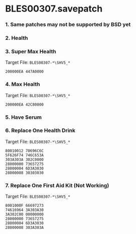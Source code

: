 # BLES00307.savepatch

### 1.  Same patches may not be supported by BSD yet
### 2. Health
### 3. Super Max Health

Target File: `BLES00307-*\SHV5_*`

```
200000EA 447A0000
```

### 4. Max Health

Target File: `BLES00307-*\SHV5_*`

```
200000EA 42C80000
```

### 5. Have Serum
### 6. Replace One Health Drink

Target File: `BLES00307-*\SHV5_*`

```
80010012 70696C6C
5F626F74 746C653A
303A303A 302C0000
28000000 73657275
28000004 6D3A3030
28000008 30303030
```

### 7. Replace One First Aid Kit (Not Working)

Target File: `BLES00307-*\SHV5_*`

```
8001000F 66697273
74616964 3A303A30
3A302C00 00000000
28000000 73657275
28000004 6D3A3030
28000008 303A303A
```

